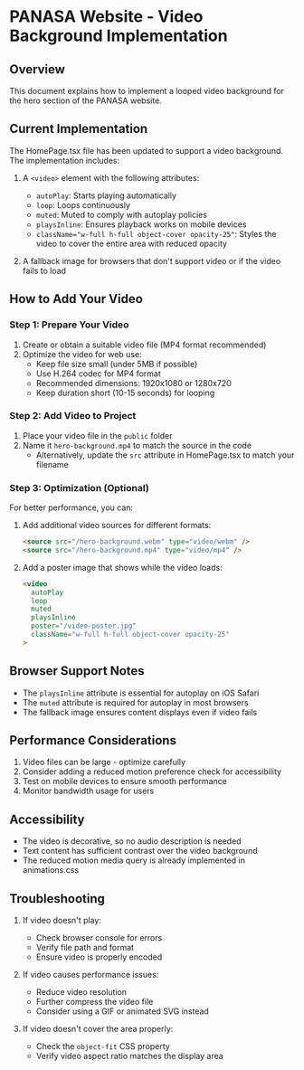 # PANASA Website - Video Background Implementation

## Overview
This document explains how to implement a looped video background for the hero section of the PANASA website.

## Current Implementation
The HomePage.tsx file has been updated to support a video background. The implementation includes:

1. A `<video>` element with the following attributes:
   - `autoPlay`: Starts playing automatically
   - `loop`: Loops continuously
   - `muted`: Muted to comply with autoplay policies
   - `playsInline`: Ensures playback works on mobile devices
   - `className="w-full h-full object-cover opacity-25"`: Styles the video to cover the entire area with reduced opacity

2. A fallback image for browsers that don't support video or if the video fails to load

## How to Add Your Video

### Step 1: Prepare Your Video
1. Create or obtain a suitable video file (MP4 format recommended)
2. Optimize the video for web use:
   - Keep file size small (under 5MB if possible)
   - Use H.264 codec for MP4 format
   - Recommended dimensions: 1920x1080 or 1280x720
   - Keep duration short (10-15 seconds) for looping

### Step 2: Add Video to Project
1. Place your video file in the `public` folder
2. Name it `hero-background.mp4` to match the source in the code
   - Alternatively, update the `src` attribute in HomePage.tsx to match your filename

### Step 3: Optimization (Optional)
For better performance, you can:
1. Add additional video sources for different formats:
   ```html
   <source src="/hero-background.webm" type="video/webm" />
   <source src="/hero-background.mp4" type="video/mp4" />
   ```
2. Add a poster image that shows while the video loads:
   ```html
   <video 
     autoPlay
     loop
     muted
     playsInline
     poster="/video-poster.jpg"
     className="w-full h-full object-cover opacity-25"
   >
   ```

## Browser Support Notes
- The `playsInline` attribute is essential for autoplay on iOS Safari
- The `muted` attribute is required for autoplay in most browsers
- The fallback image ensures content displays even if video fails

## Performance Considerations
1. Video files can be large - optimize carefully
2. Consider adding a reduced motion preference check for accessibility
3. Test on mobile devices to ensure smooth performance
4. Monitor bandwidth usage for users

## Accessibility
- The video is decorative, so no audio description is needed
- Text content has sufficient contrast over the video background
- The reduced motion media query is already implemented in animations.css

## Troubleshooting
1. If video doesn't play:
   - Check browser console for errors
   - Verify file path and format
   - Ensure video is properly encoded

2. If video causes performance issues:
   - Reduce video resolution
   - Further compress the video file
   - Consider using a GIF or animated SVG instead

3. If video doesn't cover the area properly:
   - Check the `object-fit` CSS property
   - Verify video aspect ratio matches the display area